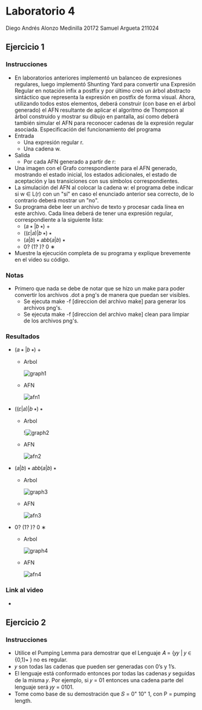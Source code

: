 # Laboratorio 4
Diego Andrés Alonzo Medinilla 20172
Samuel Argueta 211024
## Ejercicio 1
### Instrucciones
* En laboratorios anteriores implementó un balanceo de expresiones regulares, luego implementó Shunting Yard para convertir una Expresión Regular en notación infix a postfix y por último creó un árbol abstracto sintáctico que representa la expresión en postfix de forma visual. Ahora, utilizando todos estos elementos, deberá construir (con base en el árbol generado) el AFN resultante de aplicar el algoritmo de Thompson al árbol construido y mostrar su dibujo en pantalla, así como deberá también simular el AFN para reconocer cadenas de la expresión regular asociada. Especificación del funcionamiento del programa
* Entrada
    * Una expresión regular r.
    * Una cadena w.
* Salida
    * Por cada AFN generado a partir de r:
* Una imagen con el Grafo correspondiente para el AFN generado, mostrando el estado inicial, los estados adicionales, el estado de aceptación y las transiciones con sus símbolos correspondientes.
* La simulación del AFN al colocar la cadena w: el programa debe indicar si w ∈ L(r) con un "sí" en caso el enunciado anterior sea correcto, de lo contrario deberá mostrar un "no".
* Su programa debe leer un archivo de texto y procesar cada línea en este archivo. Cada
línea deberá de tener una expresión regular, correspondiente a la siguiente lista:
    * (𝑎 ∗ |𝑏 ∗) +
    * ((𝜀|𝑎)|𝑏 ∗) ∗
    * (𝑎|𝑏) ∗ 𝑎𝑏𝑏(𝑎|𝑏) ∗
    * 0? (1? )? 0 ∗
* Muestre la ejecución completa de su programa y explique brevemente en el video su código.
### Notas
* Primero que nada se debe de notar que se hizo un make para poder convertir los archivos .dot a png's de manera que puedan ser visibles. 
    * Se ejecuta make -f [direccion del archivo make] para generar los archivos png's.
    * Se ejecuta make -f [direccion del archivo make] clean para limpiar de los archivos png's.
### Resultados
* (𝑎 ∗ |𝑏 ∗) +
   * Arbol

     ![graph1](https://github.com/DiggsPapu/TeoriaComputacion/assets/84475020/160dd4d9-b685-446f-a1c2-e224bcc3f60b)
   * AFN

     ![afn1](https://github.com/DiggsPapu/TeoriaComputacion/assets/84475020/a28f227a-e174-4049-9079-3e2e182643f4)

* ((𝜀|𝑎)|𝑏 ∗) ∗
   * Arbol

     !![graph2](https://github.com/DiggsPapu/TeoriaComputacion/assets/84475020/397bd5f7-fead-4a07-a8b7-fc548aa0c0f5)
   * AFN

     ![afn2](https://github.com/DiggsPapu/TeoriaComputacion/assets/84475020/47254660-4261-4cb8-b9f8-c8b8440426c9)

* (𝑎|𝑏) ∗ 𝑎𝑏𝑏(𝑎|𝑏) ∗
   * Arbol

     ![graph3](https://github.com/DiggsPapu/TeoriaComputacion/assets/84475020/30276a87-a854-4e04-9a06-0204085a6cb0)
   * AFN

     ![afn3](https://github.com/DiggsPapu/TeoriaComputacion/assets/84475020/cc74b404-25e1-4b43-bd53-28d2aaa82e2e)

* 0? (1? )? 0 ∗
   * Arbol

     ![graph4](https://github.com/DiggsPapu/TeoriaComputacion/assets/84475020/3e5bf44d-21f3-46f3-b372-db90853c04df)
   * AFN

     ![afn4](https://github.com/DiggsPapu/TeoriaComputacion/assets/84475020/f22716b9-1351-44ba-8d62-bf3ad30b9181)


### Link al video
* 
## Ejercicio 2
### Instrucciones
* Utilice el Pumping Lemma para demostrar que el Lenguaje 𝐴 = {𝑦𝑦 | 𝑦 ∈ {0,1}∗ } no es regular.
* 𝑦 son todas las cadenas que pueden ser generadas con 0’s y 1’s.
* El lenguaje está conformado entonces por todas las cadenas 𝑦 seguidas de la misma 𝑦. Por ejemplo, si 𝑦 = 01 entonces una cadena parte del lenguaje será 𝑦𝑦 = 0101.
* Tome como base de su demostración que 𝑆 = 0" 10" 1, con P = pumping length.


